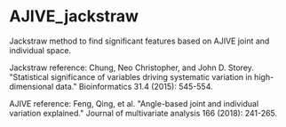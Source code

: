 # AJIVE_jackstraw

Jackstraw method to find significant features based on AJIVE joint and individual space. 

Jackstraw reference: Chung, Neo Christopher, and John D. Storey. "Statistical significance of variables driving systematic variation in high-dimensional data." Bioinformatics 31.4 (2015): 545-554.

AJIVE reference: Feng, Qing, et al. "Angle-based joint and individual variation explained." Journal of multivariate analysis 166 (2018): 241-265.

